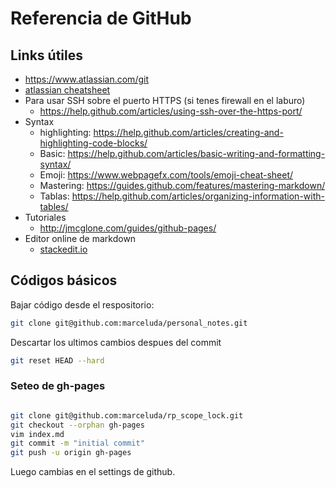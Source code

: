 # Referencia de GitHub

## Links útiles

- https://www.atlassian.com/git
- [atlassian cheatsheet](atlassian-git-cheatsheet.pdf)
- Para usar SSH sobre el puerto HTTPS (si tenes firewall en el laburo)
  - https://help.github.com/articles/using-ssh-over-the-https-port/
- Syntax
  - highlighting: https://help.github.com/articles/creating-and-highlighting-code-blocks/
  - Basic: https://help.github.com/articles/basic-writing-and-formatting-syntax/
  - Emoji: https://www.webpagefx.com/tools/emoji-cheat-sheet/
  - Mastering: https://guides.github.com/features/mastering-markdown/
  - Tablas: https://help.github.com/articles/organizing-information-with-tables/
- Tutoriales
  - http://jmcglone.com/guides/github-pages/
- Editor online de markdown
  - [stackedit.io](https://stackedit.io/editor#fnref:footnote)



## Códigos básicos
Bajar código desde el respositorio:

```bash
git clone git@github.com:marceluda/personal_notes.git
```
Descartar los ultimos cambios despues del commit

```bash
git reset HEAD --hard
```


### Seteo de gh-pages
```bash

git clone git@github.com:marceluda/rp_scope_lock.git
git checkout --orphan gh-pages
vim index.md
git commit -m "initial commit"
git push -u origin gh-pages
```

Luego cambias en el settings de github.
